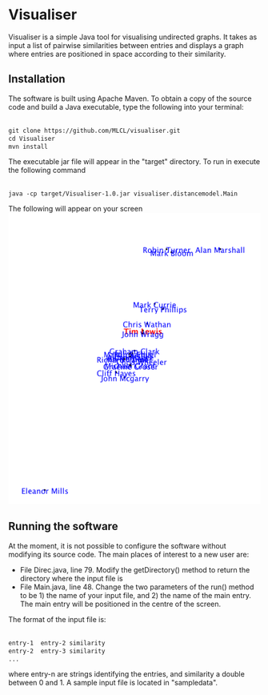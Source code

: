 # Visualiser

Visualiser is a simple Java tool for visualising undirected graphs. It takes as input a list of pairwise similarities between entries and displays a graph where entries are positioned in space according to their similarity.

## Installation

The software is built using Apache Maven. To obtain a copy of the source code and build a Java executable, type the following into your terminal:


<pre><code>
git clone https://github.com/MLCL/visualiser.git
cd Visualiser
mvn install
</code></pre>

The executable jar file will appear in the "target" directory. To run in execute the following command
<pre><code>
java -cp target/Visualiser-1.0.jar visualiser.distancemodel.Main
</code></pre>

The following will appear on your screen
![Screenshot](sampledata/screen.png?raw=true)


## Running the software
At the moment, it is not possible to configure the software without modifying its source code. The main places of interest to a new user are:

* File Direc.java, line 79. Modify the getDirectory() method to return the directory where the input file is
* File Main.java, line 48. Change the two parameters of the run() method to be 1) the name of your input file, and 2) the name of the main entry. The main entry will be positioned in the centre of the screen.

The format of the input file is:

<pre><code>
entry-1  entry-2 similarity
entry-2  entry-3 similarity
...
</code></pre>

where entry-n are strings identifying the entries, and similarity a double between 0 and 1. A sample input file is located in "sampledata".

